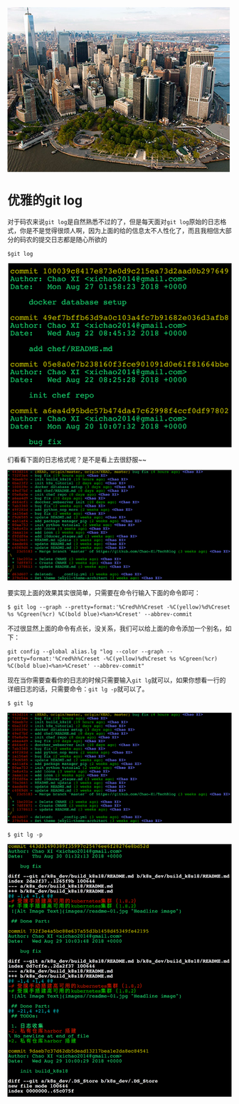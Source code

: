 ![Alt Image Text](image/git_1.jpg "Headline image")
# 优雅的git log

对于码农来说`git log`是自然熟悉不过的了，但是每天面对`git log`原始的日志格式，你是不是觉得很烦人啊，因为上面的给的信息太不人性化了，而且我相信大部分的码农的提交日志都是随心所欲的

```
$git log
```

![Alt Image Text](image/git_2.jpg "Headline image")

们看看下面的日志格式呢？是不是看上去很舒服~~

![Alt Image Text](image/git_3.jpg "Headline image")


要实现上面的效果其实很简单，只需要在命令行输入下面的命令即可：

```
$ git log --graph --pretty=format:'%Cred%h%Creset -%C(yellow)%d%Creset %s %Cgreen(%cr) %C(bold blue)<%an>%Creset' --abbrev-commit

```

不过很显然上面的命令有点长，没关系，我们可以给上面的命令添加一个别名，如下：

```
git config --global alias.lg "log --color --graph --pretty=format:'%Cred%h%Creset -%C(yellow)%d%Creset %s %Cgreen(%cr) %C(bold blue)<%an>%Creset' --abbrev-commit"
```

现在当你需要查看你的日志的时候只需要输入`git lg`就可以，如果你想看一行的详细日志的话，只需要命令：`git lg -p`就可以了。

```
$ git lg
```

![Alt Image Text](image/git_3.jpg "Headline image")


```
$ git lg -p
```

![Alt Image Text](image/git_4.jpg "Headline image")